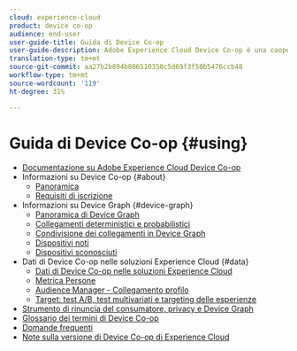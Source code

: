 ```yaml
---
cloud: experience-cloud
product: device co-op
audience: end-user
user-guide-title: Guida di Device Co-op
user-guide-description: Adobe Experience Cloud Device Co-op è una cooperativa digitale in cui i clienti partecipanti condividono informazioni sui collegamenti dei dispositivi. Queste informazioni li aiutano a fornire ai propri clienti esperienze multi-dispositivo coerenti e di valore.
translation-type: tm+mt
source-git-commit: aa27b2b894b806510350c5d69f3f50b5476ccb48
workflow-type: tm+mt
source-wordcount: '119'
ht-degree: 31%

---
```



# Guida di Device Co-op {#using}

+ [Documentazione su Adobe Experience Cloud Device Co-op](home.md)
+ Informazioni su Device Co-op {#about}
   + [Panoramica](about/overview.md)
   + [Requisiti di iscrizione](about/requirements.md)
+ Informazioni su Device Graph {#device-graph}
   + [Panoramica di Device Graph](processes/device-graph-overview.md)
   + [Collegamenti deterministici e probabilistici](processes/links.md)
   + [Condivisione dei collegamenti in Device Graph](processes/link-sharing.md)
   + [Dispositivi noti](processes/known-device.md)
   + [Dispositivi sconosciuti](processes/unknown-device.md)
+ Dati di Device Co-op nelle soluzioni  Experience Cloud {#data}
   + [Dati di Device Co-op nelle soluzioni  Experience Cloud](other-solutions/other-solutions.md)
   + [Metrica Persone](other-solutions/people.md)
   + [Audience Manager  - Collegamento profilo](other-solutions/proflie-link.md)
   + [Target: test A/B, test multivariati e targeting delle esperienze](other-solutions/target.md)
+ [Strumento di rinuncia del consumatore, privacy e Device Graph](privacy.md)
+ [Glossario dei termini di Device Co-op](glossary.md)
+ [Domande frequenti](faq.md)
+ [Note sulla versione di  Device Co-op di Experience Cloud](release-notes.md)
